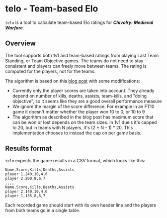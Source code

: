 # telo - Team-based Elo

`telo` is a tool to calculate team-based Elo ratings for ***Chivalry: Medieval
Warfare***.

## Overview

The tool supports both 1v1 and team-based ratings from playing Last Team
Standing, or Team Objective games. The teams do not need to stay consistent and
players can freely move between teams. The rating is computed for the players,
not for the teams.

The algorithm is based on this [blog
post](https://ryanmadden.net/posts/Adapting-Elo) with some modifications:
* Currently only the player scores are taken into account. They already depend
  on number of kills, deaths, assists, team-kills, and "doing objective", so it
  seems like they are a good overall performance measure
* We ignore the margin of the score difference. For example in an FT10 game it
  doesn't matter whether the player won 10 to 0, or 10 to 9
* The algorithm as described in the blog post has maximum score that can be won
  or lost depends on the team sizes. In 1v1 duels it's capped to 20, but in
  teams with N players, it's (2 * N - 1) * 20. This implementation chooses to
  instead the cap on per game basis.

## Results format

`telo` expects the game results in a CSV format, which looks like this:

``` csv
Name,Score,Kills,Deaths,Assists
player 1,240,10,4,6
player 2,200,8,6,7
,,,,
Name,Score,Kills,Deaths,Assists
player 2,140,10,4,6
player 1,135,8,6,7
```

Each recorded game should start with its own header line and the players from
both teams go in a single table.

